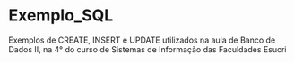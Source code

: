 # Exemplo_SQL
Exemplos de CREATE, INSERT e UPDATE utilizados na aula de Banco de Dados II, na 4° do curso de Sistemas de Informação das Faculdades Esucri
